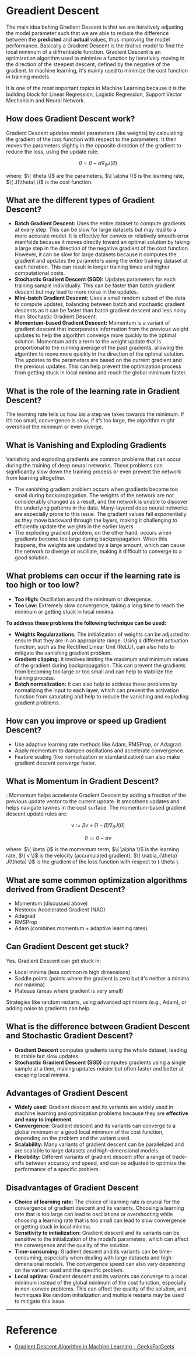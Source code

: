 # Greadient Descent

The main idea behing Gradient Descent is thst we are iteratively adjusting the model parameter such that we are able to reduce the difference between the **predicted** and **actual** values, thus improving the model performance. Basically a Gradient Descent is the itrative model to find the local minimum of a diffrentiable function. Gradient Descent is an optimization algorithm used to minimize a function by iteratively moving in the direction of the steepest descent, defined by the negative of the gradient. In machine learning, it's mainly used to minimize the cost function in training models.

It is one of the most important topics in Machine Learning because it is the building block for Linear Regression, Logistic Regression, Support Vector Mechanism and Neural Network.

## How does Gradient Descent work?
Gradient Descent updates model parameters (like weights) by calculating the gradient of the loss function with respect to the parameters. It then moves the parameters slightly in the opposite direction of the gradient to reduce the loss, using the update rule:

$$
\theta = \theta - \alpha \nabla_\theta J(\theta)
$$

where: $\( \theta \)$ are the parameters, $\( \alpha \)$ is the learning rate, $\( J(\theta) \)$ is the cost function.

## What are the different types of Gradient Descent?
- **Batch Gradient Descent:** Uses the entire dataset to compute gradients at every step. This can be slow for large datasets but may lead to a more accurate model. It is effective for convex or relatively smooth error manifolds because it moves directly toward an optimal solution by taking a large step in the direction of the negative gradient of the cost function. However, it can be slow for large datasets because it computes the gradient and updates the parameters using the entire training dataset at each iteration. This can result in longer training times and higher computational costs.
- **Stochastic Gradient Descent (SGD):** Updates parameters for each training sample individually. This can be faster than batch gradient descent but may lead to more noise in the updates.
- **Mini-batch Gradient Descent:** Uses a small random subset of the data to compute updates, balancing between batch and stochastic gradient descents as it can be faster than batch gradient descent and less noisy than Stochastic Gradient Descent.
- **Momentum-based Gradient Descent:** Momentum is a variant of gradient descent that incorporates information from the previous weight updates to help the algorithm converge more quickly to the optimal solution. Momentum adds a term to the weight update that is proportional to the running average of the past gradients, allowing the algorithm to move more quickly in the direction of the optimal solution. The updates to the parameters are based on the current gradient and the previous updates. This can help prevent the optimization process from getting stuck in local minima and reach the global minimum faster.

## What is the role of the learning rate in Gradient Descent?
The learning rate tells us how bis a step we takes towards the minimum. If it’s too small, convergence is slow; if it’s too large, the algorithm might overshoot the minimum or even diverge.

## What is Vanishing and Exploding Gradients
Vanishing and exploding gradients are common problems that can occur during the training of deep neural networks. These problems can significantly slow down the training process or even prevent the network from learning altogether.

- The vanishing gradient problem occurs when gradients become too small during backpropagation. The weights of the network are not considerably changed as a result, and the network is unable to discover the underlying patterns in the data. Many-layered deep neural networks are especially prone to this issue. The gradient values fall exponentially as they move backward through the layers, making it challenging to efficiently update the weights in the earlier layers.
- The exploding gradient problem, on the other hand, occurs when gradients become too large during backpropagation. When this happens, the weights are updated by a large amount, which can cause the network to diverge or oscillate, making it difficult to converge to a good solution.

## What problems can occur if the learning rate is too high or too low?
- **Too High:** Oscillation around the minimum or divergence.
- **Too Low:** Extremely slow convergence, taking a long time to reach the minimum or getting stuck in local minima.

**To address these problems the following technique can be used:**
- **Weights Regularzations:** The initialization of weights can be adjusted to ensure that they are in an appropriate range. Using a different activation function, such as the Rectified Linear Unit (ReLU), can also help to mitigate the vanishing gradient problem.
- **Gradient clipping:** It involves limiting the maximum and minimum values of the gradient during backpropagation. This can prevent the gradients from becoming too large or too small and can help to stabilize the training process.
- **Batch normalization:** It can also help to address these problems by normalizing the input to each layer, which can prevent the activation function from saturating and help to reduce the vanishing and exploding gradient problems.

## How can you improve or speed up Gradient Descent?
- Use adaptive learning rate methods like Adam, RMSProp, or Adagrad.
- Apply momentum to dampen oscillations and accelerate convergence.
- Feature scaling (like normalization or standardization) can also make gradient descent converge faster.

## What is Momentum in Gradient Descent?
: Momentum helps accelerate Gradient Descent by adding a fraction of the previous update vector to the current update. It smoothens updates and helps navigate ravines in the cost surface.
The momentum-based gradient descent update rules are:

$$
v := \beta v + (1 - \beta) \nabla_{\theta} J(\theta)
$$

$$
\theta := \theta - \alpha v
$$

where: $\( \beta \)$ is the momentum term, $\( \alpha \)$ is the learning rate, $\( v \)$ is the velocity (accumulated gradient), $\( \nabla_{\theta} J(\theta) \)$ is the gradient of the loss function with respect to \( \theta \).

## What are some common optimization algorithms derived from Gradient Descent?
- Momentum (discussed above)
- Nesterov Accelerated Gradient (NAG)
- Adagrad
- RMSProp
- Adam (combines momentum + adaptive learning rates)

## Can Gradient Descent get stuck?
Yes. Gradient Descent can get stuck in:
- Local minima (less common in high dimensions)
- Saddle points (points where the gradient is zero but it's neither a minima nor maxima)
- Plateaus (areas where gradient is very small)

Strategies like random restarts, using advanced optimizers (e.g., Adam), or adding noise to gradients can help.

## What is the difference between Gradient Descent and Stochastic Gradient Descent?
- **Gradient Descent** computes gradients using the whole dataset, leading to stable but slow updates.
- **Stochastic Gradient Descent (SGD)** computes gradients using a single sample at a time, making updates noisier but often faster and better at escaping local minima.

## Advantages of Gradient Descent
- **Widely used**: Gradient descent and its variants are widely used in machine learning and optimization problems because they are **effective and easy to implement**.
- **Convergence:** Gradient descent and its variants can converge to a global minimum or a good local minimum of the cost function, depending on the problem and the variant used.
- **Scalability:** Many variants of gradient descent can be parallelized and are scalable to large datasets and high-dimensional models.
- **Flexibility:** Different variants of gradient descent offer a range of trade-offs between accuracy and speed, and can be adjusted to optimize the performance of a specific problem.

## Disadvantages of Gradient Descent
- **Choice of learning rate:** The choice of learning rate is crucial for the convergence of gradient descent and its variants. Choosing a learning rate that is too large can lead to oscillations or overshooting while choosing a learning rate that is too small can lead to slow convergence or getting stuck in local minima.
- **Sensitivity to initialization:** Gradient descent and its variants can be sensitive to the initialization of the model’s parameters, which can affect the convergence and the quality of the solution.
- **Time-consuming:** Gradient descent and its variants can be time-consuming, especially when dealing with large datasets and high-dimensional models. The convergence speed can also vary depending on the variant used and the specific problem.
- **Local optima:** Gradient descent and its variants can converge to a local minimum instead of the global minimum of the cost function, especially in non-convex problems. This can affect the quality of the solution, and techniques like random initialization and multiple restarts may be used to mitigate this issue.

---

# Reference
- [Gradient Descent Algorithm in Machine Learning - GeeksForGeets](https://www.geeksforgeeks.org/gradient-descent-algorithm-and-its-variants/)

